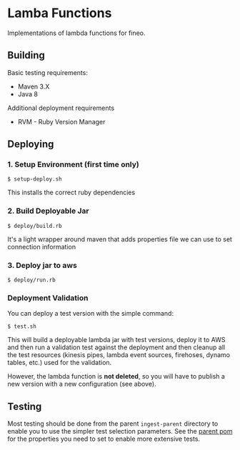 # Lamba Functions

Implementations of lambda functions for fineo.

## Building

Basic testing requirements:
 * Maven 3.X
 * Java 8

Additional deployment requirements
 * RVM - Ruby Version Manager

## Deploying


### 1. Setup Environment (first time only)

```$ setup-deploy.sh```

This installs the correct ruby dependencies

### 2. Build Deployable Jar

```$ deploy/build.rb```

It's a light wrapper around maven that adds properties file we can use to set connection information


### 3. Deploy jar to aws

```$ deploy/run.rb```

### Deployment Validation

You can deploy a test version with the simple command:

```$ test.sh```

This will build a deployable lambda jar with test versions, deploy it to AWS and then run a validation test against the deployment and then cleanup all the test resources (kinesis pipes, lambda event sources, firehoses, dynamo tables, etc.) used for the validation.

However, the lambda function is **not deleted**, so you will have to publish a new version with a new configuration (see above).  

## Testing

Most testing should be done from the parent ```ingest-parent``` directory to enable you to use the simpler test selection parameters. See the [parent pom](../pom.xml) for the properties you need to set to enable more extensive tests.

